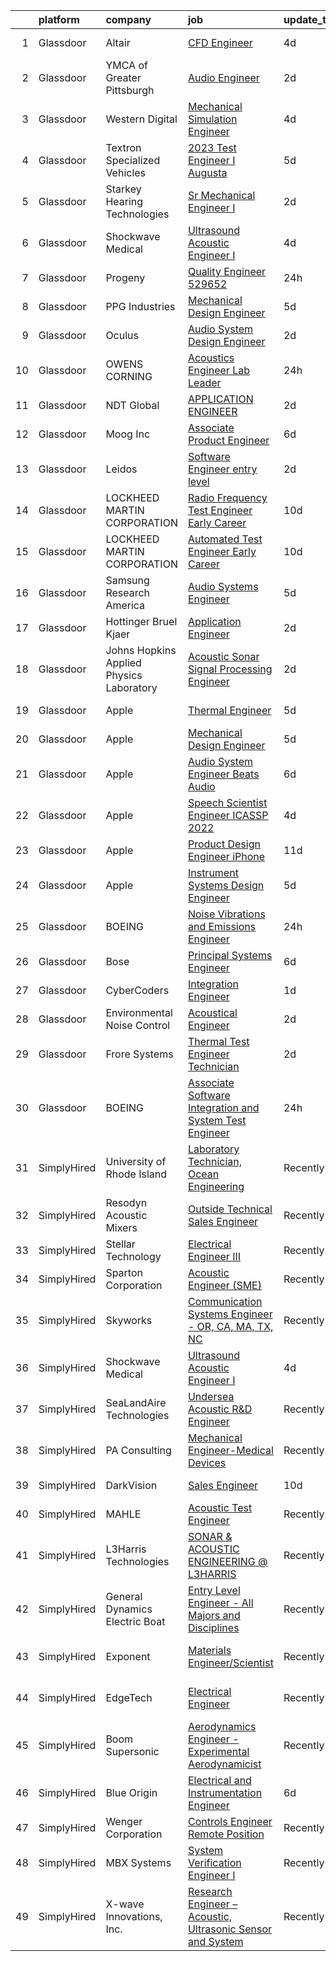 

|    | platform    | company                                  | job                                                                                                                                                                                                                                                                                                                                                                                                                                                                                                                                                                                                                                                                                                                                                                                                                                                                                                                                                                                                                                                                                                                                                                                                                                                                                                                                                                                                                                                              | update_time   | location                   |
|---:|:------------|:-----------------------------------------|:-----------------------------------------------------------------------------------------------------------------------------------------------------------------------------------------------------------------------------------------------------------------------------------------------------------------------------------------------------------------------------------------------------------------------------------------------------------------------------------------------------------------------------------------------------------------------------------------------------------------------------------------------------------------------------------------------------------------------------------------------------------------------------------------------------------------------------------------------------------------------------------------------------------------------------------------------------------------------------------------------------------------------------------------------------------------------------------------------------------------------------------------------------------------------------------------------------------------------------------------------------------------------------------------------------------------------------------------------------------------------------------------------------------------------------------------------------------------|:--------------|:---------------------------|
|  1 | Glassdoor   | Altair                                   | [CFD Engineer](https://www.glassdoor.com/partner/jobListing.htm?pos=116&ao=1136043&s=58&guid=000001830c84786ea81281900bfb4618&src=GD_JOB_AD&t=SR&vt=w&ea=1&cs=1_07602c15&cb=1662362352258&jobListingId=1008106584702&jrtk=3-0-1gc688ua0j4ia801-1gc688uahia1u800-5ad0a7cc3f3808d1-)                                                                                                                                                                                                                                                                                                                                                                                                                                                                                                                                                                                                                                                                                                                                                                                                                                                                                                                                                                                                                                                                                                                                                                               | 4d            | Southfield, MI             |
|  2 | Glassdoor   | YMCA of Greater Pittsburgh               | [Audio Engineer](https://www.glassdoor.com/partner/jobListing.htm?pos=117&ao=1136043&s=58&guid=000001830c84786ea81281900bfb4618&src=GD_JOB_AD&t=SR&vt=w&ea=1&cs=1_0a654b59&cb=1662362352259&jobListingId=1008114357772&jrtk=3-0-1gc688ua0j4ia801-1gc688uahia1u800-be22ce156af67502-)                                                                                                                                                                                                                                                                                                                                                                                                                                                                                                                                                                                                                                                                                                                                                                                                                                                                                                                                                                                                                                                                                                                                                                             | 2d            | Pittsburgh, PA             |
|  3 | Glassdoor   | Western Digital                          | [Mechanical Simulation Engineer](https://www.glassdoor.com/partner/jobListing.htm?pos=121&ao=1136043&s=58&guid=000001830c84786ea81281900bfb4618&src=GD_JOB_AD&t=SR&vt=w&cs=1_84f6f9a2&cb=1662362352259&jobListingId=1008108168044&jrtk=3-0-1gc688ua0j4ia801-1gc688uahia1u800-46b110713efac62d-)                                                                                                                                                                                                                                                                                                                                                                                                                                                                                                                                                                                                                                                                                                                                                                                                                                                                                                                                                                                                                                                                                                                                                                  | 4d            | San Jose, CA               |
|  4 | Glassdoor   | Textron Specialized Vehicles             | [2023 Test Engineer I   Augusta](https://www.glassdoor.com/partner/jobListing.htm?pos=120&ao=1136043&s=58&guid=000001830c84786ea81281900bfb4618&src=GD_JOB_AD&t=SR&vt=w&cs=1_f5421122&cb=1662362352259&jobListingId=1008104262177&jrtk=3-0-1gc688ua0j4ia801-1gc688uahia1u800-4913761d5311212a-)                                                                                                                                                                                                                                                                                                                                                                                                                                                                                                                                                                                                                                                                                                                                                                                                                                                                                                                                                                                                                                                                                                                                                                  | 5d            | Augusta, GA                |
|  5 | Glassdoor   | Starkey Hearing Technologies             | [Sr Mechanical Engineer I](https://www.glassdoor.com/partner/jobListing.htm?pos=129&ao=1136043&s=58&guid=000001830c84786ea81281900bfb4618&src=GD_JOB_AD&t=SR&vt=w&cs=1_1636f2ba&cb=1662362352259&jobListingId=1008114118664&jrtk=3-0-1gc688ua0j4ia801-1gc688uahia1u800-ddae5cb44702122b-)                                                                                                                                                                                                                                                                                                                                                                                                                                                                                                                                                                                                                                                                                                                                                                                                                                                                                                                                                                                                                                                                                                                                                                        | 2d            | Eden Prairie, MN           |
|  6 | Glassdoor   | Shockwave Medical                        | [Ultrasound Acoustic Engineer I](https://www.glassdoor.com/partner/jobListing.htm?pos=114&ao=1136043&s=58&guid=000001830c84786ea81281900bfb4618&src=GD_JOB_AD&t=SR&vt=w&cs=1_4fb2ba15&cb=1662362352258&jobListingId=1008108505916&jrtk=3-0-1gc688ua0j4ia801-1gc688uahia1u800-98808e398b9d1ba3-)                                                                                                                                                                                                                                                                                                                                                                                                                                                                                                                                                                                                                                                                                                                                                                                                                                                                                                                                                                                                                                                                                                                                                                  | 4d            | Santa Clara, CA            |
|  7 | Glassdoor   | Progeny                                  | [Quality Engineer   529652 ](https://www.glassdoor.com/partner/jobListing.htm?pos=130&ao=1136043&s=58&guid=000001830c84786ea81281900bfb4618&src=GD_JOB_AD&t=SR&vt=w&cs=1_640157b5&cb=1662362352259&jobListingId=1008117411973&jrtk=3-0-1gc688ua0j4ia801-1gc688uahia1u800-9c8411c8b8d2f611-)                                                                                                                                                                                                                                                                                                                                                                                                                                                                                                                                                                                                                                                                                                                                                                                                                                                                                                                                                                                                                                                                                                                                                                      | 24h           | Canonsburg, PA             |
|  8 | Glassdoor   | PPG Industries                           | [Mechanical Design Engineer](https://www.glassdoor.com/partner/jobListing.htm?pos=119&ao=1136043&s=58&guid=000001830c84786ea81281900bfb4618&src=GD_JOB_AD&t=SR&vt=w&cs=1_0c6d5d31&cb=1662362352259&jobListingId=1008103887084&jrtk=3-0-1gc688ua0j4ia801-1gc688uahia1u800-6d15f5a74a4335c2-)                                                                                                                                                                                                                                                                                                                                                                                                                                                                                                                                                                                                                                                                                                                                                                                                                                                                                                                                                                                                                                                                                                                                                                      | 5d            | Lima, OH                   |
|  9 | Glassdoor   | Oculus                                   | [Audio System Design Engineer](https://www.glassdoor.com/partner/jobListing.htm?pos=104&ao=1110586&s=58&guid=000001830c84786ea81281900bfb4618&src=GD_JOB_AD&t=SR&vt=w&cs=1_f0697702&cb=1662362352254&jobListingId=1008113658597&cpc=4B86475FAF393599&jrtk=3-0-1gc688ua0j4ia801-1gc688uahia1u800-28c7cf85aae0d09a--6NYlbfkN0DYl4UJW4r1Vl7FEn6T9F-rD9lpC-0oMJVSiWjK_MGUd8e8cHXcpv6KPyjLHZEfqkWF7jx5nefSJB46Wpu88sVmHRl6nBxftk6vkGNTcKdYu9StRJ4PPVJ88bejKAEmkxARDbR2ZgAU1yuwjqEOxhXnu0VJ7oteK4RS4h0U14nQ_iAPa-JDJ05aRnZP5UBFRfo1ZxBeVgcleoJ-JNqqimZsU74Y49BcdJKI2m99rHgOf8_5gzHNKSTLPSwrKFWGpr0S0AhSpPOLX3cuZLrq0mNAvSf2yiYUrhhqWsSsBMT_mhO5dDeXDewdGAzY8iAoxsQeK5R90NMoHfWnM_Ife1XV0kezVPRYD3jRpp-zYm8d__aa99szW-yaoPlRRVcvjZz88qMA_c1i5Kx0atpiKsCIBszP0ffv2Jhhhxw-GTzueeEJ5tFRQflZIZB5bScvlozWvOClkwEx9YbIu_-vJVAwZA2wHE77E-pjq3fP5WElNdNIHL2mIAR6X4V-In0Z4gCrcVIAxJkFX91FYquVhEWN3lhLJSXRBT4WHj42g9ZFVIHK1dBgo4DLVPJ5fgBsKJoFkrtkmQ0ZbP8Sqb88MtNjT9tCV1dlVz8tAv_0qEZeaEZnp7C2bDXO9k3KFT_ooWIDAQPSdBqE1TS8BT9r1TOUv70IJ63CRuQ19ops5mG8DTO_3IQ0D3B5bIxlWcjrvVPSaXJaLdBZDxrMGM614Zbh20Q4CzzwxK5rPhtNsSLNXcf4Jd-jVSZFhpZEk6iqu6enuCJS458-B4_ExoDk0MsJPSRB7cfT_2xn-VnVIsZAhkKurpN0JDEMJAs1VIkd0NgatfTuXr-XCqn_1E8XkZ9ts3EcWZ9u7dBajyDScH6RSVLUXDclZEZgM72oxoPm3CYuYB-aZkEn5SCDRRkUJ8EHx0Qnl_fD8my0L6fd3D27oSCY0hGe9ReYCdtz4om8maHeyzDcHh_apiz_serGcdeSxdWYTs5VpC_SazPkDNfk3SIcvhByv8kh2VGiGiJTlYkNtdvaggHrB4YNGzH3sxcBBD9xNymhdiQKgHZcTNLd_oqa2GBzoXFYQ4hHmrX8sWE%3D) | 2d            | Remote                     |
| 10 | Glassdoor   | OWENS CORNING                            | [Acoustics Engineer Lab Leader](https://www.glassdoor.com/partner/jobListing.htm?pos=112&ao=1110586&s=58&guid=000001830c84786ea81281900bfb4618&src=GD_JOB_AD&t=SR&vt=w&cs=1_cb0ab75f&cb=1662362352257&jobListingId=1008117069937&cpc=47CFDC01B3F81FAC&jrtk=3-0-1gc688ua0j4ia801-1gc688uahia1u800-fc31ee12751c0a77--6NYlbfkN0Bp5aIaQZXrgHrKTgQg-M4C6Pui47HnBeGRS0ETHCRg2P0Jqh_qv3OHpNm1IrxrBuvJkwAYPRQOUY4EeOPKf5xjlE2DM20TReWOPmaXRJi7GRpy2lJC05YE_PpCw8bL7-41u0U840c5rKXk-AlOEVGgbMt-oM_vwMgW4LFRYBsVE0h9ZVhhlbkObS89i5tjY2X7vANi1fhJ1mIgMMPacuw4BzoslMgC72eirMpPGMVv8qYPb5g4Td6BwIy1e8muDcaUpxciTPt3zlp0DauSISdqh-ROg3RT1Yz5MtqZ7Le3iAiT6eh6eceqM8yOnfztBt_feowjmbz1W3j2htTJMDLYzd3RR7JM5cTKQQ2zM9hsQZUcbFcmqyQihd11eQIa8wWXUfDStj-UVpipZq7gNU66BKs9Qb0CsvZas0N0pbH5oe18OYFQEcHl)                                                                                                                                                                                                                                                                                                                                                                                                                                                                                                                                                                                                                                                                              | 24h           | Granville, OH              |
| 11 | Glassdoor   | NDT Global                               | [APPLICATION ENGINEER](https://www.glassdoor.com/partner/jobListing.htm?pos=118&ao=1136043&s=58&guid=000001830c84786ea81281900bfb4618&src=GD_JOB_AD&t=SR&vt=w&ea=1&cs=1_2ead250b&cb=1662362352259&jobListingId=1008114555342&jrtk=3-0-1gc688ua0j4ia801-1gc688uahia1u800-bfe88a4f5bb1a093-)                                                                                                                                                                                                                                                                                                                                                                                                                                                                                                                                                                                                                                                                                                                                                                                                                                                                                                                                                                                                                                                                                                                                                                       | 2d            | Houston, TX                |
| 12 | Glassdoor   | Moog Inc                                 | [Associate Product Engineer](https://www.glassdoor.com/partner/jobListing.htm?pos=127&ao=1136043&s=58&guid=000001830c84786ea81281900bfb4618&src=GD_JOB_AD&t=SR&vt=w&cs=1_de303281&cb=1662362352259&jobListingId=1008101163336&jrtk=3-0-1gc688ua0j4ia801-1gc688uahia1u800-2b039e2f9f31d9bd-)                                                                                                                                                                                                                                                                                                                                                                                                                                                                                                                                                                                                                                                                                                                                                                                                                                                                                                                                                                                                                                                                                                                                                                      | 6d            | Orrville, OH               |
| 13 | Glassdoor   | Leidos                                   | [Software Engineer  entry level](https://www.glassdoor.com/partner/jobListing.htm?pos=126&ao=1136043&s=58&guid=000001830c84786ea81281900bfb4618&src=GD_JOB_AD&t=SR&vt=w&cs=1_3cd38c49&cb=1662362352259&jobListingId=1008114303707&jrtk=3-0-1gc688ua0j4ia801-1gc688uahia1u800-06a44bfdd89665cf-)                                                                                                                                                                                                                                                                                                                                                                                                                                                                                                                                                                                                                                                                                                                                                                                                                                                                                                                                                                                                                                                                                                                                                                  | 2d            | Bethesda, MD               |
| 14 | Glassdoor   | LOCKHEED MARTIN CORPORATION              | [Radio Frequency Test Engineer  Early Career](https://www.glassdoor.com/partner/jobListing.htm?pos=124&ao=1136043&s=58&guid=000001830c84786ea81281900bfb4618&src=GD_JOB_AD&t=SR&vt=w&cs=1_ae92dbbf&cb=1662362352259&jobListingId=1008095349680&jrtk=3-0-1gc688ua0j4ia801-1gc688uahia1u800-aed1aaf009b08e13-)                                                                                                                                                                                                                                                                                                                                                                                                                                                                                                                                                                                                                                                                                                                                                                                                                                                                                                                                                                                                                                                                                                                                                     | 10d           | Littleton, CO              |
| 15 | Glassdoor   | LOCKHEED MARTIN CORPORATION              | [Automated Test Engineer  Early Career](https://www.glassdoor.com/partner/jobListing.htm?pos=123&ao=1136043&s=58&guid=000001830c84786ea81281900bfb4618&src=GD_JOB_AD&t=SR&vt=w&cs=1_41d9c6a0&cb=1662362352259&jobListingId=1008095349709&jrtk=3-0-1gc688ua0j4ia801-1gc688uahia1u800-849c09b856c4c603-)                                                                                                                                                                                                                                                                                                                                                                                                                                                                                                                                                                                                                                                                                                                                                                                                                                                                                                                                                                                                                                                                                                                                                           | 10d           | Littleton, CO              |
| 16 | Glassdoor   | Samsung Research America                 | [Audio Systems Engineer](https://www.glassdoor.com/partner/jobListing.htm?pos=125&ao=1136043&s=58&guid=000001830c84786ea81281900bfb4618&src=GD_JOB_AD&t=SR&vt=w&ea=1&cs=1_10d2d779&cb=1662362352259&jobListingId=1008104222786&jrtk=3-0-1gc688ua0j4ia801-1gc688uahia1u800-093c2ac1c42f0055-)                                                                                                                                                                                                                                                                                                                                                                                                                                                                                                                                                                                                                                                                                                                                                                                                                                                                                                                                                                                                                                                                                                                                                                     | 5d            | Valencia, CA               |
| 17 | Glassdoor   | Hottinger  Bruel   Kjaer                 | [Application Engineer](https://www.glassdoor.com/partner/jobListing.htm?pos=128&ao=1136043&s=58&guid=000001830c84786ea81281900bfb4618&src=GD_JOB_AD&t=SR&vt=w&cs=1_42145568&cb=1662362352259&jobListingId=1008113976384&jrtk=3-0-1gc688ua0j4ia801-1gc688uahia1u800-313ad23cbb50ac71-)                                                                                                                                                                                                                                                                                                                                                                                                                                                                                                                                                                                                                                                                                                                                                                                                                                                                                                                                                                                                                                                                                                                                                                            | 2d            | Illinois                   |
| 18 | Glassdoor   | Johns Hopkins Applied Physics Laboratory | [Acoustic Sonar Signal Processing Engineer](https://www.glassdoor.com/partner/jobListing.htm?pos=115&ao=1136043&s=58&guid=000001830c84786ea81281900bfb4618&src=GD_JOB_AD&t=SR&vt=w&cs=1_07650857&cb=1662362352258&jobListingId=1008114874395&jrtk=3-0-1gc688ua0j4ia801-1gc688uahia1u800-b44bca7d6ef2d0aa-)                                                                                                                                                                                                                                                                                                                                                                                                                                                                                                                                                                                                                                                                                                                                                                                                                                                                                                                                                                                                                                                                                                                                                       | 2d            | Laurel, MD                 |
| 19 | Glassdoor   | Apple                                    | [Thermal Engineer](https://www.glassdoor.com/partner/jobListing.htm?pos=103&ao=1110586&s=58&guid=000001830c84786ea81281900bfb4618&src=GD_JOB_AD&t=SR&vt=w&cs=1_1293fb98&cb=1662362352254&jobListingId=1008103788057&cpc=3BA4CE39D5B5DEF5&jrtk=3-0-1gc688ua0j4ia801-1gc688uahia1u800-fa0b15a09b5f6a3b--6NYlbfkN0BvKrLyj5gPmtZO9T8euul8TCxuuKNOtzRJOomxnwSEodTz2Bc-sPZlO_uSwsktAeh-ajS27c7PEczBmRyn16GRiSg9xuIbhIRJ__CcOrZoctckmV13J4kvmhVPkmpn_--7G44IIm1lHWMR5K54bpClSBITYmY20fiyLYHJA8opzK_cguF_UvzMCLRXiN6Smu-aiGRJH-z2RU0iquzXksSqtwkckp_HOFQj5tkXLtQatHeXHe0WHkGv3cmFXp57PNPPXs7kRovroL6NMcf-EaKqbbi-EfziS3hF6gt9UnuaMxqTpqLNLTQ89hxXGVAUT1i_VISSMFNCHp-wfYtb_r_ut9EodSEQ0yjOFkLR7jiDTDY3uUgdYFzVnBZ_PiUSOi-2RH3oJf2T6sLa1IIhf50ytoRRb7USE7kagduB7dYxKPIJTmgqHGcbtXnb_AQtYGXYUWeqR15a9dss3Ltcvsto9JNxI9ex1_Yx9cu2kOm-g7I0n5PG--hTiJpgqqNFpggspWgKaVOT6De0GGN9tofye5hHH21GlybR1me91AID1hJDkBZScAiEdu2fhuMzjDnkdOuaZ10FPMQfUTW06Fk3FZy4hPKoX0B6XSZrqeAqvoNraMoqyI5weWWdFq-xRo_j5E5NQoP-JLDkU4WzPsRTUKEbWSDG2eoh3Yn7rDPQReAF4VB8H13cS2sb-OURzPdIRU_R2QhUQ1ji21J4FIM4V3Bgd7CF7XiXyD5797pTg4ncYysIG4I9otM7--SBkx7PjZNfw36_9gMgGXoqlp9Pnrqe-PAWTSSBksY-8xJdLU6aPC1MsYyCStyHR-QnbkNGfCN4tWwmOTAxbz6tVjwLH2pv1dwReJJVBDNMFggB6DF890FpCiviSTkgDGCK247woWuQVKaPl7g6DT5xd8QhQ0P3TUCGpjv1GupyVjrPkhnF1217H2Sk)                                                                                                                                                           | 5d            | Cupertino, CA              |
| 20 | Glassdoor   | Apple                                    | [Mechanical Design Engineer](https://www.glassdoor.com/partner/jobListing.htm?pos=105&ao=1110586&s=58&guid=000001830c84786ea81281900bfb4618&src=GD_JOB_AD&t=SR&vt=w&cs=1_82a005e1&cb=1662362352254&jobListingId=1008103066272&cpc=3BA4CE39D5B5DEF5&jrtk=3-0-1gc688ua0j4ia801-1gc688uahia1u800-85213ac241598333--6NYlbfkN0BvKrLyj5gPmtZO9T8euul8TCxuuKNOtzRJOomxnwSEodTz2Bc-sPZlO_uSwsktAej4mTox45nPV_XqB2HqvOkZd0sZHtJEHHPRfK34aTEbr7BaXvwkrcbtDz8tDhaWH-q3wnKUNdkAhJ2oBiWjNLBA8yT1xnqNQd5GdjtRo1u_2B3AXFNirVyraq8TtomsoHBzO-ArGk9WrxKSrN5z4L9-cg_LyteTVNY6h9jkLqjmfru1AGg_rH5VWtWrtYDK0FjqjS2YV4kDmGowvfH-xfB5x6b5yuQAyLAMhIEVYn1jbY7e8e46p5e5vcZxh_fkZVJAJg6v-cgtXNB3rVDYjl8ukDX9EYT7kha6b5NrSTBoIxCxzorKdJfQ3B2gQjr3p8ykVhuiJ119cIAWlVlC3DjuQCw1ASTOdpWSuas-KU0_zx8N6_tYqpPSgKBJkTQo334jdTpNygSzKujMfrn_U5KO6kOkFiQ_LsYqYxFhinMajpHcNeEo3rHcWRKJNouzXUkr4kfVkuS6hW91Y6JtLZStWdWEa37QDPUEfZJcRBHftbYON8E8F9AEcdqMukkkACBkS9yatoA96NA0C7ZGGUCvv-rju8awQewGxPZK6bYusGm5lThmFVWgz2Y_V2NWyB7kPYil2uDz62xKdsY7g5rlFl1-bERnNSlC_QLomKAZHfa8fK3D1y2YKwU-xTXQVCEjVxvCC7F21iRWyLvM6PnsGJ3Z76l8y_WS7c7MSKbOJaEZp8P3IukeYXnWzuGHAoYV5-6DJWnWza7ZJZ8jVtfHHyDoWSGZbhcwV-PVO8SGW0DL1UsXX4p7lAFSIaskPBsq4MG02dHE_RH4QvraiO7Wm5qN_dW4KsM4bROHYwEhbLgKwJhZ3XyYQD8iBAVUDtGqQgKPe9khKMR-vWnypT2tX0VFb3clpkHWBNuECdt5tiqBwwF1VkA4QDxHlcCKQ_4%3D)                                                                                                                                   | 5d            | Cupertino, CA              |
| 21 | Glassdoor   | Apple                                    | [Audio System Engineer   Beats Audio](https://www.glassdoor.com/partner/jobListing.htm?pos=107&ao=1110586&s=58&guid=000001830c84786ea81281900bfb4618&src=GD_JOB_AD&t=SR&vt=w&cs=1_9c1acab7&cb=1662362352255&jobListingId=1008100584159&cpc=AC285F3A3ECA6BB0&jrtk=3-0-1gc688ua0j4ia801-1gc688uahia1u800-ad79c3bb1624279f--6NYlbfkN0BvKrLyj5gPmtZO9T8euul8TCxuuKNOtzRJOomxnwSEodTz2Bc-sPZl5OJ9R4TJsNck5xc0c2ym9fz50912HWKqUswdr-sawwhN-AHwhntIjOJiqrxSRm1Lc21B-q1Drhhg66KV1MVaTOplQbRbtNdFVoT628qfg875ukJjdlqONQmyOIxguQyOCtemo5LT9gy5-w3yQBz8H2Az4Vfc-l0V4HCbtlWCDC86J1wG8gej7QXfyOtneT8l-WF_FySSivCqGRWgkJuzCbjiy3BQ0EIwcYJoGf_KVJRj3XijkkoCRFnMZj7WtVnxCSkTh22ZKZv_V2mZBtr2Cvptpapvh5L6YPXP3keergkMzRK70z2KsTjr3Kahygj5OkTPaEYJKmHFWrlwz6b-J_s2TwGsVpXPxMUTp2gNKq6RzJoN2gEg42y-G0PJHRFzichOSvliV9ILj9OI8oKEt5fxV9Xrmp-eb28Td9ixQ-ut9ybIHsAjWY-86HkBTeOc5xK7LL5R3reHUHxKchw8wPuhRhWI-YPtV_LV3DeE4yg5E7dae8bTHOBy66TdD1m7U_zJgRHoNuo1DVhW2_eXuAdHysqRapmsPvTgA8ZTTHtSka02eK7ccegkHPuNc74ePgf6QQSD7jRMRCPDKZdZLS3FqcrUO7fkKOoNd3KcPGpr-m04CTcQjA-s5zhZnDWWrYkEyTowg32NaA6q-UIiYPMvwGbYrYcSSzyHnl0XquQiErxVMPmtCIYtmhgTOdmjaANVu0r8rfpXL3ZQi_Zfmjep4A4zIHOtturGENwbsdRGgcN9-NsNxYzSYlHjUS-z2wjvR83cyZwKngq8LQy3VSZ16dZ4wd2wUfA0fGHAo7MTIps4VeGxALhVIZ0boinJKTMlH3U1JVNeBSdl4EVfxl93QjlYrnShFaLEcahiRYwSzCOiMo3Z5_tsb0x5blbol362fy-44z5Ah003IDNUetk23hv_s86nfTu20FKg9Y1yK0yqG6YpfA%3D%3D)                                                                            | 6d            | Culver City, CA            |
| 22 | Glassdoor   | Apple                                    | [Speech Scientist   Engineer  ICASSP 2022 ](https://www.glassdoor.com/partner/jobListing.htm?pos=109&ao=1110586&s=58&guid=000001830c84786ea81281900bfb4618&src=GD_JOB_AD&t=SR&vt=w&cs=1_6eff721c&cb=1662362352256&jobListingId=1008105396598&cpc=AC285F3A3ECA6BB0&jrtk=3-0-1gc688ua0j4ia801-1gc688uahia1u800-3019e2b65e7f47c1--6NYlbfkN0BvKrLyj5gPmtZO9T8euul8TCxuuKNOtzRJOomxnwSEodTz2Bc-sPZlt2Zgji_QUXFCbh4b6vaJjia9QdOHAEVorOYPakm23lD2o-_Lxr3wGRYpe4NJevORCEEjKzuqt_qTNf8WA3ZTCEtDnjb87hzchSn27tz6TffjZha9_3Hi9Wj8gUayI6pIqCrX5exjMRFpaCF1qs1bWggUBBf19ENF7Qvml5WjBh5eVxLuZCNY1bhWYFbjVAYxCkVJuIopP_CXUFzYRKeA6f4AczQ1ETgQb-qzvgwglVrfuiE3m2QvIrFsjPXz0iBW_kh0vc5GwlC6KDXPFfS29ZB7rp5TmL6oXw8pxZFU5EbW6wZxfdj2b4JRKS1_sCkAoiUQy3TLlZ5XoaBSLtwJMiFvpdCJTWxn-KoZUS8sFDaHEvg3cQ2xrNVPGPFMGlc_AoA5rHk7H2uj5wShQW2uM09R5j7FVy22JGK-6UTNb7R_fAySvMtFkbGLnRJPgUczBOpOo6C2QQNmb-8Fqg21yqWti5HWE-Yth5dEX6cKiFZMUrFhSDn37CpnAYN9q-KkpQLbSsC2bHOYTxjU-WGxIiBOVMub7s8tFOaRJQJhXa87CO7R19802JT-Xu7cxo6e12ow583Ri-a02fbbbPIQ372MgQAWtNdqxNgrPK1Kox7WqsMarfV7l36vjjO5iN0iy8x7axfSTX2VbVkLNtasjDyK0fueJh2Z65b6EiC7KkCyLnaKd-uDIkz1USqGOTbmRdTuaRv6ACPDkEocuJPztSgntJKzFksbqKApWis3Ryoj444EGW6yhrIe0hrxkTrhPX5Cs3_Ntd8BdihLngbR6lwX3ijwSoo29g3D3a39DYc9vRss8Dn-q2AWxCIVU04r6D-34Q5oQlPzS9vqHkBTg7yw-DenfJsMY5Q0DliiSShjtMILXEtyQyIj3N58UCwj9XsWCO3P8Ot8deLe4GvVYPjhlPV83aGfP3L1fKnIiNQ%3D)                                                                                    | 4d            | Cupertino, CA              |
| 23 | Glassdoor   | Apple                                    | [Product Design Engineer   iPhone](https://www.glassdoor.com/partner/jobListing.htm?pos=111&ao=1110586&s=58&guid=000001830c84786ea81281900bfb4618&src=GD_JOB_AD&t=SR&vt=w&cs=1_b766d2a8&cb=1662362352257&jobListingId=1008092501058&cpc=3BA4CE39D5B5DEF5&jrtk=3-0-1gc688ua0j4ia801-1gc688uahia1u800-4411452a2b085bd2--6NYlbfkN0BvKrLyj5gPmtZO9T8euul8TCxuuKNOtzRJOomxnwSEodTz2Bc-sPZlO_uSwsktAeibx16KEp_bLLQN5vrNYnY1Z7w5wnf5v2Yf59xCGlVwBSodqHY1idMxkUpbwzeKQ321zJy-5i8IQPUoCk3smAMYl2GiHXw4zlwjNecChZyovMziT22RZ-rWhItZIz4jINZEnaz_4bJgEj542msSEmDA_cgUG3HjdxhDjf2gt0122f6Ov_VG-Tc1w4RbbhTECdejX5mXG2qYfLh2Gi5-Hsx01kWXsj3PcGA8VdQnundaDPi9lkGd9NEx43pG3faArtr2V70m_8ZH3d7jlJj5jPBGlXBAF8L5HJbS-wrg_4zFcGqnks4Pd1tDM8oQCjcMdDte3ouo_Xy48s9HLUwkrRuYQk6ivyPGSFvGyUi4r5LgEwiv3mCxRCeF5zF8YonF_ECNWnVotigPgeGVnr8BwhBjwGFIarlrTmjD9p4CV0OSAK9twe-MiWGqq0Mu5DNYM2THLCoEXfKZYJn56iH5xU8voqRIVMQYL5gL7XFVp-7d0Qv42ejBXLUbjl7qnMIp-a5Hb6JOelv3U7fZDeWMv-NB4Vx_EwSMILBoHy_QY-UmAj5R9eavfp1gHqVl_iy7g6YR-GIZSpQ9E6bOnj7bWDDt8le28UIdhL4fPLMEbA6086MUpjhDcCxlSpOvg4pF3e-WQMBITT4U9I9Bu_YZKP88iiczJcH0BwlNX9AA_Qp1qx6haYQC1FwBFC-jZZPF9J34mZIWJW-hR7JT0trpz87p-0jTGz6veUpwI9gUR5b_lJbNKXp4ON3RLvySM612mO0CV9tlCci9u933wE3Sq2CoucSZsH_YuPp-lOuPzGsRsADIEBJEXTaESOtuCl2oJ0zQxeZPwiYGSDLkBSQfnxSA0_UFcTlgtCjWK7oHqNSxAfDRWMvw1MUuBbz6Cy3Neu0zuTTbXs-pDA%3D%3D)                                                                                                               | 11d           | Cupertino, CA              |
| 24 | Glassdoor   | Apple                                    | [Instrument Systems Design Engineer](https://www.glassdoor.com/partner/jobListing.htm?pos=108&ao=1110586&s=58&guid=000001830c84786ea81281900bfb4618&src=GD_JOB_AD&t=SR&vt=w&cs=1_16f669c1&cb=1662362352255&jobListingId=1008103066454&cpc=B101C867B3EF2D75&jrtk=3-0-1gc688ua0j4ia801-1gc688uahia1u800-e0dd8e63f2651d59--6NYlbfkN0BvKrLyj5gPmtZO9T8euul8TCxuuKNOtzRJOomxnwSEodTz2Bc-sPZlSXfvz6ygy0udUXuuEq4f77V5GBuk8TjVBfDiJ_4F1u6MGoi0Sdvwk0VPjK4BPMhIApUqmPZBP_N8H3GypWC-wPlAuK6CdtyW4irdEFbNOynGuWb_kZIf5X5kBBE1KIlsvkNI1x_JjAnR8jbiR_xsyB5G8fxmyWH-lR_rz3WplX-4d9_-PY2F34s6iOAmnhFC9H_mqshlOpZxd4926LiJnpDN9NC7C40GHCj1PFQ86ouPSShitejTvFhORqW-LXCBit9QS-BA953HrPoEtpu7VPQLiQ16xRcvhU2Eq8V562df_DKJUjCzRo5nO4bczLNuN3vzDZoOi7Ikpr3010aXuWnN5PX6NakJnDhCE1eF2XkqJH_AtaeCuNivwaIkdfBHz7UbOMg_at0uql5Gx0_KPWhN0vI6Gttkl0_gZ4i87UsnTQlzO6EXKAcOy0wIxE4e38CWzb31I3EP4H9LCUnaqRscrVju0ibv6J-EnUlplPOvFvS7MbrofVy7VxUvhP2L77pMK1XvqPT1Lo0AVwy1oTKEde_YtXcjVNxfOpyZVsnCDOZwvQ9SElg5SKWFVKMjhMId2aaAXGDVlSvk_kefjRvqOVamhB2CV48mMK5_kTGegbFHGq2Q21J-Ti_hETgK9V6d6JzIoeS4RpXSM_T5_fa4CKuYV9NVuESJsz-h3L01G1hY57NVeDyyA56ibuBn2Y-ZjAEksUZzg5riHBSDj3ZIEZHCoxf_FBbJrwccany27UfbgNGXnQOTovZ_7iIZ8L64-LYp-V3qTbOpYarrSeIn7_w3mkNYTxKKeUXxZU3Iuez9jceNaQmq8ec_sottzz4sgmTJ6P1TxFN68x3G-V7ZIcSVd_oL_QptJEkWFpRZ2GlbGRd1ATbZ8CAVii95xzKt4Vontbz-v5vOz7LSFDREfoxZv7yT4rQgzL9vvkg%3D)                                                                                           | 5d            | Austin, TX                 |
| 25 | Glassdoor   | BOEING                                   | [Noise  Vibrations and Emissions Engineer](https://www.glassdoor.com/partner/jobListing.htm?pos=102&ao=1110586&s=58&guid=000001830c84786ea81281900bfb4618&src=GD_JOB_AD&t=SR&vt=w&cs=1_62478ac6&cb=1662362352254&jobListingId=1008117325768&cpc=A938E184CF850189&jrtk=3-0-1gc688ua0j4ia801-1gc688uahia1u800-d0aeae2e30c12ed7--6NYlbfkN0BddK4H-tsabPiX3BvkwhvbvP4OkLNzlRX6egXJy9Hb11ERhvpR4KXHOGIJSt-F4Ensvypm1xgimUSqe3_qiSNZoYBK47jx0J2RSumBtapSfpmZmaFNfa-OenyWyfW7wbGS0BTX48vn1yYATNJ4fG4EYBBMQGRgRi8bIs8Xn8E13faiAXtMetbNAkP0Pvyr84hYsXQ7U0w4zsWM3aYDmTkRE0IgdMDH5j3lesPmV3xZM-0rlWtIlAWqCpLTcjamgqLdfyBPCzIlKoTz4VFGvDbkjc8EsuNCO30HpeeCfjiZC7_bYCfdxSJYIkKKGJMSwVZvdB79Fppn4d9ekcUENvc_juCaiVmdKj1lMixnspHLeC5PSJ7cZ1k0hZm-7hw2dlbW7IMsVX7DqLGne3EtpU6cUaNg-kVChJXnoHWF0E8QBGzxlWez6KOyY8HjljGJB1k%3D)                                                                                                                                                                                                                                                                                                                                                                                                                                                                                                                                                                                                                                                     | 24h           | Everett, WA                |
| 26 | Glassdoor   | Bose                                     | [Principal Systems Engineer](https://www.glassdoor.com/partner/jobListing.htm?pos=122&ao=1136043&s=58&guid=000001830c84786ea81281900bfb4618&src=GD_JOB_AD&t=SR&vt=w&cs=1_42a7d44f&cb=1662362352259&jobListingId=1008102207871&jrtk=3-0-1gc688ua0j4ia801-1gc688uahia1u800-b2cab6d154c608fb-)                                                                                                                                                                                                                                                                                                                                                                                                                                                                                                                                                                                                                                                                                                                                                                                                                                                                                                                                                                                                                                                                                                                                                                      | 6d            | Framingham, MA             |
| 27 | Glassdoor   | CyberCoders                              | [Integration Engineer](https://www.glassdoor.com/partner/jobListing.htm?pos=113&ao=1110586&s=58&guid=000001830c84786ea81281900bfb4618&src=GD_JOB_AD&t=SR&vt=w&ea=1&cs=1_081b3946&cb=1662362352258&jobListingId=1008115942619&cpc=F41FEAB56D215062&jrtk=3-0-1gc688ua0j4ia801-1gc688uahia1u800-0ac388b8da6259b0--6NYlbfkN0CpFJQzrgRR8WqXWK1qKKEqALWJw739KlKqr2H-MSI4eoBlI4EFrmor2FYZMP3muM12-TXueB1jDVthD-8T6aO6PRIcIr0h_PE7FNotQKxjviMXNWAUpipItz--jQXZPYD0Si817z_3D4KPFwPuRoSBqE1DFGL_2UJVWYcq4Euzo2O7c4AUcp_dAYrqme5Hytkt_flJ1iQCrB4x7_4znJDaIbSmzr-RTkUYe6cTmVCxkSwnAtJhJvnNpRB88n4HI1dYGnmc47M7AJn48iNNntkEgUtBBNm5ZKb-DkbAwF9wd8gryGd7dWcUswWx61oVxSvBbhdxFdts2V39lnS5mC4ArKdJap9x6aSCyoGEbl0kg9yMiC06dlesLQz2E6-qUpxdpN_5MwV4SmqDNtaSyynhTfrmnSTDyp-wjQcB8of1DCILinrFmzBfm51F5jFgjX1BgK8PN2jJXL7lozIbHvOpTboPlT0OPzzPaamX9Discv2ZinVNAnBYB6Upmst7cOACN2JjbfB3lrHZOhuiqOURcIAPRcBVAAoKtIlRDbXJSmixMaiungjwnqhfl73SrgQLwqrcnO_pUDC0G1-43xKXdFXlmFNI9J_BcTpT0t1yLzezQre_KZXNwTj4diskXvQCTmp9aJ5zSIzqeGfTptXVBhA2hyVLPH1upv3fxAbWQmhiKb1lEVC0zlA1NPVI5YriN7IR-lGoLtXDesgUm_MF0EvSNQCXNU9tLhHak_Src3kG6dWDB-nmolqmaPgujD6E16P4CAgDMm9GtfxB9gGEF0pGG_1ZBT6TuFex1ofkTMOaxqRJw6F_f8UIiYA0-WdsNs0FiyBky4KtQ4hmFQe8g9ZKNy3HVoM4f4I9_mxGMvp6d7COW1Jp-P6qxGDE7OImJj6PuC9475pmW6rBdKqmniGHnDEXmDb94Kg5H6J_B85qoPXDomQQFs9sQlSuyNybTUlhh6v88vJX_JIBQ9bNPl38c4NEnNc%3D)                                                                                                    | 1d            | Torrance, CA               |
| 28 | Glassdoor   | Environmental Noise Control              | [Acoustical Engineer](https://www.glassdoor.com/partner/jobListing.htm?pos=106&ao=1110586&s=58&guid=000001830c84786ea81281900bfb4618&src=GD_JOB_AD&t=SR&vt=w&ea=1&cs=1_5cd9c65b&cb=1662362352255&jobListingId=1008114309311&cpc=0C139D4CAD5A6DB2&jrtk=3-0-1gc688ua0j4ia801-1gc688uahia1u800-84d61b4ca3869b3f--6NYlbfkN0A1Hx1H8Z_ZGf51L8iwGP-htVtHzPykBAmnYM3BEYS-Bkshpzqr-5YfE485UQbawdsKbmHJOR9O7YrIPH1DBgxh64swQBWAYjBs49Zort5YOdoGy_4_4Kpav4kDy4KLKhzM9WPrpHIfmBl4Y2ed0hhWzN0SCiFkIMQNsGHgZUpS-SZGpirGqtzC4nYB5Xu3Fd4m6OCgkP4BTZSrZ74sa7iuG_SQQ2Bn0DlAD145PdVkyH3k2y7eNE3TGYyGNOC8UieNNkcW3FS8SI0wUukKA-t1kxTB6U3zxmOSM9m4oczg2fvhx2CjxoNNlOfQ5StfTcrFjCKVzJasXnLvRk-fsopGApfK1MEW41zHlnQAYxinxi9X5BigrO79vCOgMBHlNQIPd-5PSJ5pRTL45RcwSbMFwKaPU9VwACPKSHl-bHp_2DN_jDlGEs6AZfG4DDTPnLcDhIdoCwGSXMe4mp2qx4Rpm0gg2xRBI-7DOc3PeehXbdFaLHHxbK_ZEP_jZexPIZMB6jIMiCVtmA%3D%3D)                                                                                                                                                                                                                                                                                                                                                                                                                                                                                                                                                                                       | 2d            | Hawthorne, CA              |
| 29 | Glassdoor   | Frore Systems                            | [Thermal Test Engineer Technician](https://www.glassdoor.com/partner/jobListing.htm?pos=110&ao=1110586&s=58&guid=000001830c84786ea81281900bfb4618&src=GD_JOB_AD&t=SR&vt=w&ea=1&cs=1_4f3ff40b&cb=1662362352257&jobListingId=1008114614627&cpc=32EE424DE2B657EB&jrtk=3-0-1gc688ua0j4ia801-1gc688uahia1u800-31b39d44410cb16a--6NYlbfkN0DWtRa9NJfjQIs4MWRRqD4F41esfMsK79cV24t80VXfzRKFVO1HOwhL0cIQEhv22I4Q_WhvwYTm1-Hj0_58bKHT3JNKRX5FZgyDfUMRVt8xfkvNO7GNoXjSYlPNi22v0fI7Ztya2tdP9cPEF5Kgtw_c6Tn71vRtVos2sI42zcIbsLOb2Gl3kMJ6enJ5Hm7o-yqmiDDoC-_B_u1mUI8c-iwsQNHNtzxdZwuj7PLm9RM0lxQQJkInQzwD5ndKisPb0vDRnHpeHR2NHboWPyq4jtaUK8amPefw0dRPIOj9Lbhc5lTeOWts92nUIX_a2iEDEq4C3nyb9rqA_3ng0qHva4cBuFOT8q63RuEOGiSNI7XTicNnEf2PJayf1S8cLBuHWUTj5IfWuNqPtOCY8h8t7oleiqGTOogGiEPinTaMdCyp0Mxkn9ZfW9W_0WtI6SK4JPFyGIZQEbZ6H0e_chk-0tNeu8atb1Z1f-SthKSTeRk058i_shsAJeyc0rY_2yc5jSE%3D)                                                                                                                                                                                                                                                                                                                                                                                                                                                                                                                                                                                        | 2d            | San Jose, CA               |
| 30 | Glassdoor   | BOEING                                   | [Associate Software Integration and System Test Engineer](https://www.glassdoor.com/partner/jobListing.htm?pos=101&ao=1110586&s=58&guid=000001830c84786ea81281900bfb4618&src=GD_JOB_AD&t=SR&vt=w&cs=1_38558b03&cb=1662362352254&jobListingId=1008117325734&cpc=40021B6B9FB64F38&jrtk=3-0-1gc688ua0j4ia801-1gc688uahia1u800-18b58d6d4bcfe4f1--6NYlbfkN0BddK4H-tsabPiX3BvkwhvbvP4OkLNzlRX6egXJy9Hb11ERhvpR4KXHiogI9i6BJrntUqviaGCPutZGaAmlgx_3hMD3w7XdObyat3Ifm5u27qe1c7zrVC5iZB1RHaF1xUY30Llt1aqKoIMQ28VclLDuj56rNyWW1Qd7oLkyRIrQ5DBZ_e2AnjGnNs-QmGMXIJaDbfL2qOqzdGBrsxqd3yQO_iZdU8z3o6U6c4lc6qEYA_0tE1ERnSJDedjvGjW1f4Ca3p7wr5YKxEdNuMEbF648ze7KSmDYfpb1VQmph8PEI64g_-esMfXy2RZSCSlW3iv5TgUCXZrLFinGVWaTW_UmKga0aGT6249gMj_wagJmrjqkKP8P9RBgR7hK1j1z4iy6ta27E-c4KnUMHP_vx03_ZMbhWQRPr1p8UUMv_-_hf-RCOWv4GbH9BueGyGh3-jE%3D)                                                                                                                                                                                                                                                                                                                                                                                                                                                                                                                                                                                                                                      | 24h           | Kent, WA                   |
| 31 | SimplyHired | University of Rhode Island               | [Laboratory Technician, Ocean Engineering](https://www.simplyhired.com/job/1Kx996oem656XXdiRXAVEjAG0eha8Z5uDyl37DUN0hu-3tTEO3tcmg?q=acoustic+engineer)                                                                                                                                                                                                                                                                                                                                                                                                                                                                                                                                                                                                                                                                                                                                                                                                                                                                                                                                                                                                                                                                                                                                                                                                                                                                                                           | Recently      | Narragansett, RI           |
| 32 | SimplyHired | Resodyn Acoustic Mixers                  | [Outside Technical Sales Engineer](https://www.simplyhired.com/job/EsQOjxF15Ic7DVz6mqXzVY-ace2-hHWQdyCCYLXZm0C4GafcsgWP0g?q=acoustic+engineer)                                                                                                                                                                                                                                                                                                                                                                                                                                                                                                                                                                                                                                                                                                                                                                                                                                                                                                                                                                                                                                                                                                                                                                                                                                                                                                                   | Recently      | United States              |
| 33 | SimplyHired | Stellar Technology                       | [Electrical Engineer III](https://www.simplyhired.com/job/llPoCCeFwhRuBpLxkLeEk6WInvgaESX_GWiZv81IOJJumQqvp4xpSA?q=acoustic+engineer)                                                                                                                                                                                                                                                                                                                                                                                                                                                                                                                                                                                                                                                                                                                                                                                                                                                                                                                                                                                                                                                                                                                                                                                                                                                                                                                            | Recently      | Buffalo, NY                |
| 34 | SimplyHired | Sparton Corporation                      | [Acoustic Engineer (SME)](https://www.simplyhired.com/job/L8IobWAc_9TZ6RnpNWajA__xB1KGJS_dkWjuiSheV4fKd7y9fT4L6g?q=acoustic+engineer)                                                                                                                                                                                                                                                                                                                                                                                                                                                                                                                                                                                                                                                                                                                                                                                                                                                                                                                                                                                                                                                                                                                                                                                                                                                                                                                            | Recently      | De Leon Springs, FL        |
| 35 | SimplyHired | Skyworks                                 | [Communication Systems Engineer - OR, CA, MA, TX, NC](https://www.simplyhired.com/job/VdIEzfg0_PbnmfZwuHgO56HBGYWFEh4cgBHR8OXn0sxYBANreLHU0A?q=acoustic+engineer)                                                                                                                                                                                                                                                                                                                                                                                                                                                                                                                                                                                                                                                                                                                                                                                                                                                                                                                                                                                                                                                                                                                                                                                                                                                                                                | Recently      | Beaverton, OR              |
| 36 | SimplyHired | Shockwave Medical                        | [Ultrasound Acoustic Engineer I](https://www.simplyhired.com/job/LbUuzNbuzR3qaB4s5eq46ZGJE6pWw6e_Bw3KpFFtArtuV9_MMJqe-g?q=acoustic+engineer)                                                                                                                                                                                                                                                                                                                                                                                                                                                                                                                                                                                                                                                                                                                                                                                                                                                                                                                                                                                                                                                                                                                                                                                                                                                                                                                     | 4d            | Santa Clara, CA            |
| 37 | SimplyHired | SeaLandAire Technologies                 | [Undersea Acoustic R&D Engineer](https://www.simplyhired.com/job/hZd4MM6ivHSqQ2hKkSFxDcuc5th9uhpbq2X99tdFufOh7nbm-htf8A?q=acoustic+engineer)                                                                                                                                                                                                                                                                                                                                                                                                                                                                                                                                                                                                                                                                                                                                                                                                                                                                                                                                                                                                                                                                                                                                                                                                                                                                                                                     | Recently      | Jackson, MI                |
| 38 | SimplyHired | PA Consulting                            | [Mechanical Engineer-Medical Devices](https://www.simplyhired.com/job/o-4B-7vYLXK-5hsd7OAo1hamL6SnFHLH_fqb9Ohoa75aQl2U4pjIcw?q=acoustic+engineer)                                                                                                                                                                                                                                                                                                                                                                                                                                                                                                                                                                                                                                                                                                                                                                                                                                                                                                                                                                                                                                                                                                                                                                                                                                                                                                                | Recently      | Boston, MA +2 locations    |
| 39 | SimplyHired | DarkVision                               | [Sales Engineer](https://www.simplyhired.com/job/OnhE_2kWW2c0dU_OJT73_WYd2h2CA9X3LB6iAVYepOnFsC98UH0fHw?q=acoustic+engineer)                                                                                                                                                                                                                                                                                                                                                                                                                                                                                                                                                                                                                                                                                                                                                                                                                                                                                                                                                                                                                                                                                                                                                                                                                                                                                                                                     | 10d           | Bakersfield, CA            |
| 40 | SimplyHired | MAHLE                                    | [Acoustic Test Engineer](https://www.simplyhired.com/job/jkFxoHDyuRHJphbNuVXSzr0v3zVIAZcvvRZC40dJrDao0E0Wb4luAw?q=acoustic+engineer)                                                                                                                                                                                                                                                                                                                                                                                                                                                                                                                                                                                                                                                                                                                                                                                                                                                                                                                                                                                                                                                                                                                                                                                                                                                                                                                             | Recently      | Troy, MI                   |
| 41 | SimplyHired | L3Harris Technologies                    | [SONAR & ACOUSTIC ENGINEERING @ L3HARRIS](https://www.simplyhired.com/job/MTQwVoW1vmNrVoAmE-lfKaW6sLoZUsXyhgGvL0YsQqLJ4iNvg7JRcA?q=acoustic+engineer)                                                                                                                                                                                                                                                                                                                                                                                                                                                                                                                                                                                                                                                                                                                                                                                                                                                                                                                                                                                                                                                                                                                                                                                                                                                                                                            | Recently      | United States              |
| 42 | SimplyHired | General Dynamics Electric Boat           | [Entry Level Engineer - All Majors and Disciplines](https://www.simplyhired.com/job/mZBpEuDp-XRP-65DxhFyFP0qHkdFsGb7sqOExAwDeLVsiPN4Mp1NXg?q=acoustic+engineer)                                                                                                                                                                                                                                                                                                                                                                                                                                                                                                                                                                                                                                                                                                                                                                                                                                                                                                                                                                                                                                                                                                                                                                                                                                                                                                  | Recently      | Groton, CT                 |
| 43 | SimplyHired | Exponent                                 | [Materials Engineer/Scientist](https://www.simplyhired.com/job/YUZy_QgMAQuKYq46R3fyGrsaSjdyXk11OKlIOBO1zSURLP97VIA1uA?q=acoustic+engineer)                                                                                                                                                                                                                                                                                                                                                                                                                                                                                                                                                                                                                                                                                                                                                                                                                                                                                                                                                                                                                                                                                                                                                                                                                                                                                                                       | Recently      | Menlo Park, CA +1 location |
| 44 | SimplyHired | EdgeTech                                 | [Electrical Engineer](https://www.simplyhired.com/job/9pC9S-fsxKAqE5CUtj9AwSJcWohV5SDSj_vvLxTXNLnHBl4YI_PYeQ?q=acoustic+engineer)                                                                                                                                                                                                                                                                                                                                                                                                                                                                                                                                                                                                                                                                                                                                                                                                                                                                                                                                                                                                                                                                                                                                                                                                                                                                                                                                | Recently      | West Wareham, MA           |
| 45 | SimplyHired | Boom Supersonic                          | [Aerodynamics Engineer - Experimental Aerodynamicist](https://www.simplyhired.com/job/8HVZAILJ1Q6fmoQ0wqgXGJN-ou-wiE63RQYxriJnZgztnBesz9mdHw?q=acoustic+engineer)                                                                                                                                                                                                                                                                                                                                                                                                                                                                                                                                                                                                                                                                                                                                                                                                                                                                                                                                                                                                                                                                                                                                                                                                                                                                                                | Recently      | Centennial, CO             |
| 46 | SimplyHired | Blue Origin                              | [Electrical and Instrumentation Engineer](https://www.simplyhired.com/job/EHorcZtkvNCjTq2p9CwgUeGbkb3ybcRMiwr0dGGLHAccFP6e6yDxig?q=acoustic+engineer)                                                                                                                                                                                                                                                                                                                                                                                                                                                                                                                                                                                                                                                                                                                                                                                                                                                                                                                                                                                                                                                                                                                                                                                                                                                                                                            | 6d            | Merritt Island, FL         |
| 47 | SimplyHired | Wenger Corporation                       | [Controls Engineer Remote Position](https://www.simplyhired.com/job/C9QduFyj__4ubVAsXOLOKIjCEnSCFKXUDPJu7RceDZdk_O2BbzTTCA?q=acoustic+engineer)                                                                                                                                                                                                                                                                                                                                                                                                                                                                                                                                                                                                                                                                                                                                                                                                                                                                                                                                                                                                                                                                                                                                                                                                                                                                                                                  | Recently      | Syracuse, NY               |
| 48 | SimplyHired | MBX Systems                              | [System Verification Engineer I](https://www.simplyhired.com/job/E2FhhvtZ_1ihp80o3GQoC23vEQq5L4yEchTlEXQLHx0I_h1UkTIZKA?q=acoustic+engineer)                                                                                                                                                                                                                                                                                                                                                                                                                                                                                                                                                                                                                                                                                                                                                                                                                                                                                                                                                                                                                                                                                                                                                                                                                                                                                                                     | Recently      | Libertyville, IL           |
| 49 | SimplyHired | X-wave Innovations, Inc.                 | [Research Engineer – Acoustic, Ultrasonic Sensor and System](https://www.simplyhired.com/job/VeN_iL6pT1b7GO6h7RdjkJrnAjCmCs5s6dRD8gAJVo56mxD91F4RcA?q=acoustic+engineer)                                                                                                                                                                                                                                                                                                                                                                                                                                                                                                                                                                                                                                                                                                                                                                                                                                                                                                                                                                                                                                                                                                                                                                                                                                                                                         | Recently      | Gaithersburg, MD           |